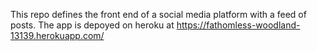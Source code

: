 This repo defines the front end of a social media platform with a feed of posts. The app is depoyed on heroku at https://fathomless-woodland-13139.herokuapp.com/
